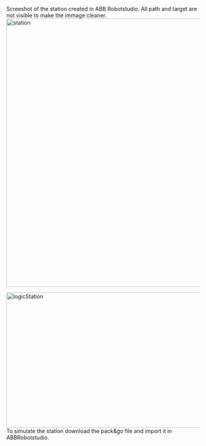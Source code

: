 Screeshot of the station created in ABB Robotstudio. 
All  path and target are not visible to make the immage cleaner.
<img width="1120" height="700" alt="station" src="https://github.com/user-attachments/assets/c31aa2e7-887a-4e80-9d56-3084b2101d73" />

<img width="676" height="353" alt="logicStation" src="https://github.com/user-attachments/assets/f3c6e387-04d7-4b03-94df-aeed1fb39bea" />
To simulate the station download the pack&go file and import it in ABBRobotstudio.

